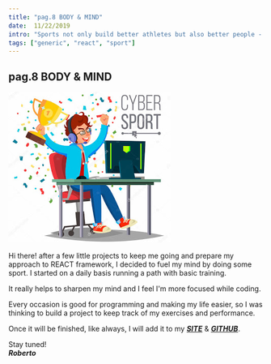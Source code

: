 ```yaml
---
title: "pag.8 BODY & MIND"
date:  11/22/2019
intro: "Sports not only build better athletes but also better people - Julie Foudy"
tags: ["generic", "react", "sport"]
---
```


## pag.8 BODY & MIND

![sport](../images/blogsport.jpg)

Hi there! after a few little projects to keep me going and prepare my approach to REACT framework, I decided to fuel my mind by doing some sport. I started on a daily basis running a path with basic training.

It really helps to sharpen my mind and I feel I'm more focused while coding.

Every occasion is good for programming and making my life easier, so I was thinking to build a project to keep track of my exercises and performance.

Once it will be finished, like always, I will add it to my ***[SITE](https://robertocastelli.netlify.app/)*** & ***[GITHUB](https://github.com/RobertoCastelli)***.

Stay tuned!  
***Roberto***